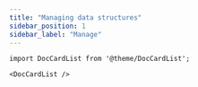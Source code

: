 ```yaml
---
title: "Managing data structures"
sidebar_position: 1
sidebar_label: "Manage"
---
```


```mdx-code-block
import DocCardList from '@theme/DocCardList';

<DocCardList />
```
